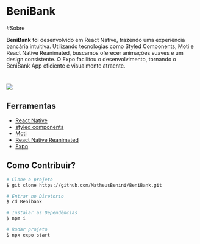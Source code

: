 <h1>BeniBank</h1>

#Sobre

**BeniBank**  foi desenvolvido em React Native, trazendo uma experiência bancária intuitiva.
Utilizando tecnologias como Styled Components, Moti e React Native Reanimated, buscamos oferecer animações suaves e um design consistente.
O Expo facilitou o desenvolvimento, tornando o BeniBank App eficiente e visualmente atraente.


<h1><img src="https://imgur.com/NUeVOym" /></h1>



## Ferramentas

- [React Native](https://reactnative.dev/docs/getting-started)
- [styled components](https://styled-components.com/docs)
- [Moti](https://moti.fyi/)
- [React Native Reanimated](https://docs.expo.dev/versions/latest/sdk/reanimated/)
- [Expo](https://docs.expo.dev/)



## Como Contribuir?

```bash
# Clone o projeto
$ git clone https://github.com/MatheusBenini/BeniBank.git
````

```bash
# Entrar no Diretorio
$ cd Benibank
````

```bash
# Instalar as Dependências 
$ npm i 
````
```bash
# Rodar projeto
$ npx expo start 
````
